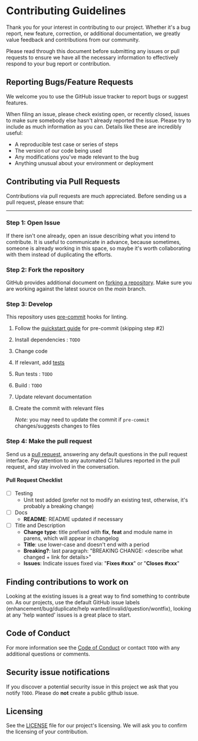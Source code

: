 # Contributing Guidelines

Thank you for your interest in contributing to our project.
Whether it's a bug report, new feature, correction, or additional
documentation, we greatly value feedback and contributions from our community.

Please read through this document before submitting any
issues or pull requests to ensure we have all the necessary
information to effectively respond to your bug report or contribution.

## Reporting Bugs/Feature Requests

We welcome you to use the GitHub issue tracker to report bugs or suggest features.

When filing an issue, please check existing open, or recently closed,
issues to make sure somebody else hasn't already
reported the issue.
Please try to include as much information as you can. Details like these are incredibly useful:

- A reproducible test case or series of steps
- The version of our code being used
- Any modifications you've made relevant to the bug
- Anything unusual about your environment or deployment

## Contributing via Pull Requests

Contributions via pull requests are much appreciated. Before sending us a pull request, please ensure that:

---

### Step 1: Open Issue

If there isn't one already, open an issue describing what you intend to contribute.
It is useful to communicate in advance, because sometimes, someone is already working in this space,
so maybe it's worth collaborating with them instead of duplicating the efforts.

### Step 2: Fork the repository

GitHub provides additional document on [forking a repository](https://help.github.com/articles/fork-a-repo/).
Make sure you are working against the latest source on the _main_ branch.

### Step 3: Develop

This repository uses [pre-commit](https://pre-commit.com/) hooks for linting.

1. Follow the [quickstart guide](https://pre-commit.com/#quick-start) for pre-commit (skipping step #2)
1. Install dependencies : `TODO`
1. Change code
1. If relevant, add [tests](./test/)
1. Run tests : `TODO`
1. Build : `TODO`
1. Update relevant documentation
1. Create the commit with relevant files

   _Note:_ you may need to update the commit if `pre-commit` changes/suggests changes to files

### Step 4: Make the pull request

Send us a [pull request](https://help.github.com/articles/creating-a-pull-request/),
answering any default questions in the pull request interface.
Pay attention to any automated CI failures reported in the pull request, and stay involved in the conversation.

#### Pull Request Checklist

- [ ] Testing
  - Unit test added (prefer not to modify an existing test, otherwise,
    it's probably a breaking change)
- [ ] Docs
  - **README**: README updated if necessary
- [ ] Title and Description
  - **Change type**: title prefixed with **fix**, **feat** and module name in parens, which will appear in changelog
  - **Title**: use lower-case and doesn't end with a period
  - **Breaking?**: last paragraph: "BREAKING CHANGE: \<describe what changed + link for details\>"
  - **Issues**: Indicate issues fixed via: "**Fixes #xxx**" or "**Closes #xxx**"

## Finding contributions to work on

Looking at the existing issues is a great way to find something to contribute on.
As our projects, use the default GitHub issue labels (enhancement/bug/duplicate/help wanted/invalid/question/wontfix),
looking at any 'help wanted' issues is a great place to start.

## Code of Conduct

For more information see the [Code of Conduct](./CODE_OF_CONDUCT.md) or contact
`TODO` with any additional questions or comments.

## Security issue notifications

If you discover a potential security issue in this project we ask that you notify `TODO`.
Please do **not** create a public github issue.

## Licensing

See the [LICENSE](LICENSE) file for our project's licensing. We will ask you to confirm the licensing of your contribution.
